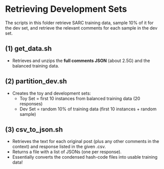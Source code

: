 # Retrieving Development Sets

The scripts in this folder retrieve SARC training data, sample 10% of it for the dev set, and retrieve the relevant comments for each sample in the dev set.

## (1) get_data.sh
- Retrieves and unzips the **full comments JSON** (about 2.5G) and the balanced training data.

## (2) partition_dev.sh
- Creates the toy and development sets:
  - Toy Set = first 10 instances from balanced training data (20 responses)
  - Dev Set = random 10% of training data (first 10 instances + random sample)
 
## (3) csv_to_json.sh
- Retrieves the text for each original post (plus any other comments in the context) and response listed in the given .csv.
- Returns a file with a list of JSONs (one per response).
- Essentially converts the condensed hash-code files into usable training data!
